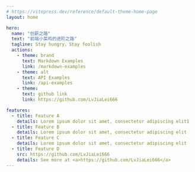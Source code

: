 ```yaml
---
# https://vitepress.dev/reference/default-theme-home-page
layout: home

hero:
  name: "创薪之路"
  text: "前端小菜鸡的进阶之路"
  tagline: Stay hungry，Stay foolish
  actions:
    - theme: brand
      text: Markdown Examples
      link: /markdown-examples
    - theme: alt
      text: API Examples
      link: /api-examples
    - theme: 
      text: github link
      link: https://github.com/LvJiaLei666

features:
  - title: Feature A
    details: Lorem ipsum dolor sit amet, consectetur adipiscing elit1
  - title: Feature B
    details: Lorem ipsum dolor sit amet, consectetur adipiscing elit
  - title: Feature C
    details: Lorem ipsum dolor sit amet, consectetur adipiscing elit
  - title: Feature D
    src: https://github.com/LvJiaLei666
    details: See more at <a>https://github.com/LvJiaLei666</a>
---
```


